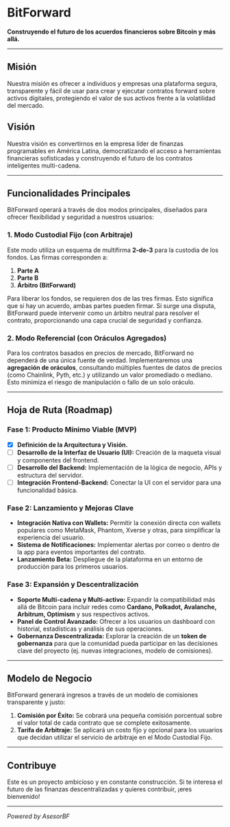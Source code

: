 # BitForward

**Construyendo el futuro de los acuerdos financieros sobre Bitcoin y más allá.**

---

## Misión

Nuestra misión es ofrecer a individuos y empresas una plataforma segura, transparente y fácil de usar para crear y ejecutar contratos forward sobre activos digitales, protegiendo el valor de sus activos frente a la volatilidad del mercado.

## Visión

Nuestra visión es convertirnos en la empresa líder de finanzas programables en América Latina, democratizando el acceso a herramientas financieras sofisticadas y construyendo el futuro de los contratos inteligentes multi-cadena.

---

## Funcionalidades Principales

BitForward operará a través de dos modos principales, diseñados para ofrecer flexibilidad y seguridad a nuestros usuarios:

### 1. Modo Custodial Fijo (con Arbitraje)

Este modo utiliza un esquema de multifirma **2-de-3** para la custodia de los fondos. Las firmas corresponden a:
1.  **Parte A**
2.  **Parte B**
3.  **Árbitro (BitForward)**

Para liberar los fondos, se requieren dos de las tres firmas. Esto significa que si hay un acuerdo, ambas partes pueden firmar. Si surge una disputa, BitForward puede intervenir como un árbitro neutral para resolver el contrato, proporcionando una capa crucial de seguridad y confianza.

### 2. Modo Referencial (con Oráculos Agregados)

Para los contratos basados en precios de mercado, BitForward no dependerá de una única fuente de verdad. Implementaremos una **agregación de oráculos**, consultando múltiples fuentes de datos de precios (como Chainlink, Pyth, etc.) y utilizando un valor promediado o mediano. Esto minimiza el riesgo de manipulación o fallo de un solo oráculo.

---

## Hoja de Ruta (Roadmap)

### Fase 1: Producto Mínimo Viable (MVP)

*   [x] **Definición de la Arquitectura y Visión.**
*   [ ] **Desarrollo de la Interfaz de Usuario (UI):** Creación de la maqueta visual y componentes del frontend.
*   [ ] **Desarrollo del Backend:** Implementación de la lógica de negocio, APIs y estructura del servidor.
*   [ ] **Integración Frontend-Backend:** Conectar la UI con el servidor para una funcionalidad básica.

### Fase 2: Lanzamiento y Mejoras Clave

*   **Integración Nativa con Wallets:** Permitir la conexión directa con wallets populares como MetaMask, Phantom, Xverse y otras, para simplificar la experiencia del usuario.
*   **Sistema de Notificaciones:** Implementar alertas por correo o dentro de la app para eventos importantes del contrato.
*   **Lanzamiento Beta:** Despliegue de la plataforma en un entorno de producción para los primeros usuarios.

### Fase 3: Expansión y Descentralización

*   **Soporte Multi-cadena y Multi-activo:** Expandir la compatibilidad más allá de Bitcoin para incluir redes como **Cardano, Polkadot, Avalanche, Arbitrum, Optimism** y sus respectivos activos.
*   **Panel de Control Avanzado:** Ofrecer a los usuarios un dashboard con historial, estadísticas y análisis de sus operaciones.
*   **Gobernanza Descentralizada:** Explorar la creación de un **token de gobernanza** para que la comunidad pueda participar en las decisiones clave del proyecto (ej. nuevas integraciones, modelo de comisiones).

---

## Modelo de Negocio

BitForward generará ingresos a través de un modelo de comisiones transparente y justo:
1.  **Comisión por Éxito:** Se cobrará una pequeña comisión porcentual sobre el valor total de cada contrato que se complete exitosamente.
2.  **Tarifa de Arbitraje:** Se aplicará un costo fijo y opcional para los usuarios que decidan utilizar el servicio de arbitraje en el Modo Custodial Fijo.

---

## Contribuye

Este es un proyecto ambicioso y en constante construcción. Si te interesa el futuro de las finanzas descentralizadas y quieres contribuir, ¡eres bienvenido!

---
*Powered by AsesorBF*
